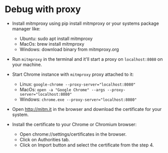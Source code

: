 # Debug with proxy


- Install mitmproxy using pip install mitmproxy or your systems package manager like:
  - Ubuntu: sudo apt install mitmproxy
  - MacOs: brew install mitmproxy
  - Windows: download binary from mitmproxy.org

- Run `mitmproxy` in the terminal and it'll start a proxy on `localhost:8080` on your machine.
- Start Chrome instance with `mitmproxy` proxy attached to it:
  - Linux: `google-chrome --proxy-server="localhost:8080"`
  - MacOs: `open -a "Google Chrome" --args --proxy-server="localhost:8080"`
  - Windows: `chrome.exe --proxy-server="localhost:8080"`
- Open http://mitm.it in the browser and download the certificate for your system.
- Install the certificate to your Chrome or Chromium browser:
  - Open chrome://settings/certificates in the browser.
  - Click on Authorities tab.
  - Click on Import button and select the certificate from the step 4.